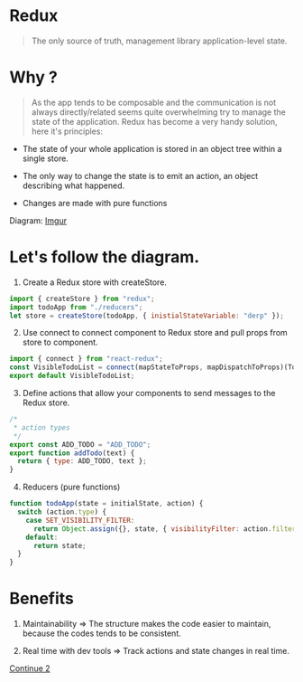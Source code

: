 # Redux

<!--- (https://media.giphy.com/media/XxTQLNIGgI7sY/giphy.gif) -->

> The only source of truth, management library application-level state.

# Why ?

> As the app tends to be composable and the communication is not always directly/related seems quite overwhelming try to manage the state of the application. Redux has become a very handy solution, here it's principles:

* The state of your whole application is stored in an object tree within a single store.

* The only way to change the state is to emit an action, an object describing what happened.

* Changes are made with pure functions

Diagram: [Imgur](https://i.imgur.com/qYK0QJZ.png)

# Let's follow the diagram.

1. Create a Redux store with createStore.

```javascript
import { createStore } from "redux";
import todoApp from "./reducers";
let store = createStore(todoApp, { inistialStateVariable: "derp" });
```

2. Use connect to connect component to Redux store and pull props from store to component.

```javascript
import { connect } from "react-redux";
const VisibleTodoList = connect(mapStateToProps, mapDispatchToProps)(TodoList);
export default VisibleTodoList;
```

3. Define actions that allow your components to send messages to the Redux store.

```javascript
/*
 * action types
 */
export const ADD_TODO = "ADD_TODO";
export function addTodo(text) {
  return { type: ADD_TODO, text };
}
```

4. Reducers (pure functions)

```javascript
function todoApp(state = initialState, action) {
  switch (action.type) {
    case SET_VISIBILITY_FILTER:
      return Object.assign({}, state, { visibilityFilter: action.filter });
    default:
      return state;
  }
}
```

# Benefits

1. Maintainability => The structure makes the code easier to maintain, because the codes tends to be consistent.

2. Real time with dev tools => Track actions and state changes in real time.

[Continue 2](Redux-store.md)

